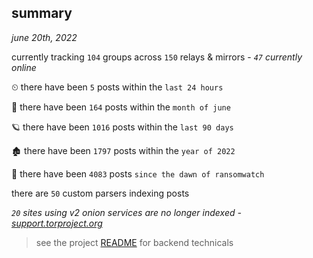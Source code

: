 
## summary
_june 20th, 2022_

currently tracking `104` groups across `150` relays & mirrors - _`47` currently online_

⏲ there have been `5` posts within the `last 24 hours`

🦈 there have been `164` posts within the `month of june`

🪐 there have been `1016` posts within the `last 90 days`

🏚 there have been `1797` posts within the `year of 2022`

🦕 there have been `4083` posts `since the dawn of ransomwatch`

there are `50` custom parsers indexing posts

_`20` sites using v2 onion services are no longer indexed - [support.torproject.org](https://support.torproject.org/onionservices/v2-deprecation/)_

> see the project [README](https://github.com/joshhighet/ransomwatch#ransomwatch--) for backend technicals
